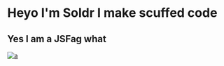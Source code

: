 # Heyo I'm Soldr I make scuffed code

## Yes I am a JSFag what

[![a](https://img.shields.io/badge/Discord-7289DA?style=for-the-badge&logo=discord&logoColor=white)](https://discord.gg/gWaPG8uuax)
